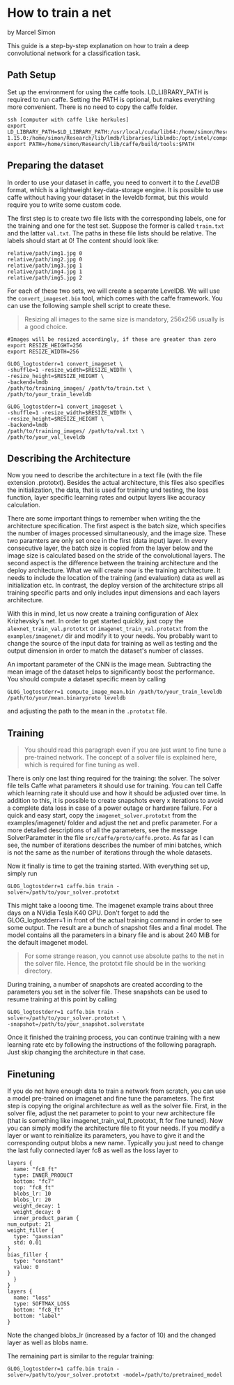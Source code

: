 # How to train a net

by Marcel Simon

This guide is a step-by-step explanation on how to train a deep convolutional network for a classification task. 

## Path Setup
Set up the environment for using the caffe tools. LD_LIBRARY_PATH is required to run caffe. Setting the PATH is optional, but makes everything more convenient. There is no need to copy the caffe folder. 

    ssh [computer with caffe like herkules]
    export LD_LIBRARY_PATH=$LD_LIBRARY_PATH:/usr/local/cuda/lib64:/home/simon/Research/lib/gflags/lib:/usr/local/leveldb/leveldb-1.15.0:/home/simon/Research/lib/lmdb/libraries/liblmdb:/opt/intel/composer_xe_2013_sp1.0.080/mkl/lib/intel64:/usr/lib64
    export PATH=/home/simon/Research/lib/caffe/build/tools:$PATH

## Preparing the dataset

In order to use your dataset in caffe, you need to convert it to the _LevelDB_ format, which is a lightweight key-data-storage engine. It is possible to use caffe without having your dataset in the leveldb format, but this would require you to write some custom code. 


The first step is to create two file lists with the corresponding labels, one for the training and one for the test set. Suppose the former is called `train.txt` and the latter `val.txt`. The paths in these file lists should be relative. The labels should start at 0! The content should look like:

    relative/path/img1.jpg 0
    relative/path/img2.jpg 0
    relative/path/img3.jpg 1
    relative/path/img4.jpg 1
    relative/path/img5.jpg 2

For each of these two sets, we will create a separate LevelDB. We will use the `convert_imageset.bin` tool, which comes with the caffe framework. You can use the following sample shell script to create these. 

> Resizing all images to the same size is mandatory, 256x256 usually is a good choice. 


    #Images will be resized accordingly, if these are greater than zero
    export RESIZE_HEIGHT=256
    export RESIZE_WIDTH=256

    GLOG_logtostderr=1 convert_imageset \
	-shuffle=1 -resize_width=$RESIZE_WIDTH \
	-resize_height=$RESIZE_HEIGHT \
	-backend=lmdb
	/path/to/training_images/ /path/to/train.txt \
	/path/to/your_train_leveldb 

    GLOG_logtostderr=1 convert_imageset \
	-shuffle=1 -resize_width=$RESIZE_WIDTH \
	-resize_height=$RESIZE_HEIGHT \
	-backend=lmdb
	/path/to/training_images/ /path/to/val.txt \
	/path/to/your_val_leveldb 

## Describing the Architecture

Now you need to describe the architecture in a text file (with the file extension .prototxt). Besides the actual architecture, this files also specifies the initialization, the data, that is used for training und testing, the loss function, layer specific learning rates and output layers like accuracy calculation. 

There are some important things to remember when writing the the architecture specification. The first aspect is the batch size, which specifies the number of images processed simultaneously, and the image size. These two paramters are only set once in the first (data input) layer. In every consecutive layer, the batch size is copied from the layer below and the image size is calculated based on the stride of the convolutional layers. The second aspect is the difference between the training architecture and the deploy architecture. What we will create now is the training architecture. It needs to include the location of the training (and evaluation) data as well as initialization etc. In contrast, the deploy version of the architecture strips all training specific parts and only includes input dimensions and each layers architecture. 

With this in mind, let us now create a training configuration of Alex Krizhevsky's net. In order to get started quickly, just copy the `alexnet_train_val.prototxt` or `imagenet_train_val.prototxt` from the `examples/imagenet/` dir and modify it to your needs. You probably want to change the source of the input data for training as well as testing and the output dimension in order to match the dataset's number of classes. 

An important parameter of the CNN is the image mean. Subtracting the mean image of the dataset helps to significantly boost the performance. You should compute a dataset specific mean by calling 

    GLOG_logtostderr=1 compute_image_mean.bin /path/to/your_train_leveldb /path/to/your/mean.binaryproto leveldb

and adjusting the path to the mean in the `.prototxt` file.

## Training
> You should read this paragraph even if you are just want to fine tune a pre-trained network. The concept of a solver file is explained here, which is required for fine tuning as well. 

There is only one last thing required for the training: the solver. The solver file tells Caffe what parameters it should use for training. You can tell Caffe which learning rate it should use and how it should be adjusted over time. In addition to this, it is possible to create snapshots every x iterations to avoid a complete data loss in case of a power outage or hardware failure. For a quick and easy start, copy the `imagenet_solver.prototxt` from the examples/imagenet/ folder and adjust the net and prefix parameter. For a more detailed descriptions of all the parameters, see the message SolverParameter in the file `src/caffe/proto/caffe.proto`. As far as I can see, the number of iterations describes the number of mini batches, which is not the same as the number of iterations through the whole datasets. 

Now it finally is time to get the training started. With everything set up, simply run 

    GLOG_logtostderr=1 caffe.bin train -solver=/path/to/your_solver.prototxt

This might take a looong time. The imagenet example trains about three days on a NVidia Tesla K40 GPU. Don't forget to add the GLOG_logtostderr=1 in front of the actual training command in order to see some output. The result are a bunch of snapshot files and a final model. The model contains all the parameters in a binary file and is about 240 MiB for the default imagenet model.

> For some strange reason, you cannot use absolute paths to the net in the solver file. Hence, the prototxt file should be in the working directory. 

During training, a number of snapshots are created according to the parameters you set in the solver file. These snapshots can be used to resume training at this point by calling 

    GLOG_logtostderr=1 caffe.bin train -solver=/path/to/your_solver.prototxt \
	-snapshot=/path/to/your_snapshot.solverstate

Once it finished the training process, you can continue training with a new learning rate etc by following the instructions of the following paragraph. Just skip changing the architecture in that case. 

## Finetuning
If you do not have enough data to train a network from scratch, you can use a model pre-trained on imagenet and fine tune the parameters. The first step is copying the original architecture as well as the solver file. First, in the solver file, adjust the net parameter to point to your new architecture file (that is something like imagenet_train_val_ft.prototxt, ft for fine tuned). Now you can simply modify the architecture file to fit your needs. If you modify a layer or want to reinitialize its parameters, you have to give it and the corresponding output blobs a new name. Typically you just need to change the last fully connected layer fc8 as well as the loss layer to 

    layers {
      name: "fc8_ft"
      type: INNER_PRODUCT
      bottom: "fc7"
      top: "fc8_ft"
      blobs_lr: 10
      blobs_lr: 20
      weight_decay: 1
      weight_decay: 0
      inner_product_param {
	num_output: 21
	weight_filler {
	  type: "gaussian"
	  std: 0.01
	}
	bias_filler {
	  type: "constant"
	  value: 0
	}
      }
    }
    layers {
      name: "loss"
      type: SOFTMAX_LOSS
      bottom: "fc8_ft"
      bottom: "label"
    }

Note the changed blobs_lr (increased by a factor of 10) and the changed layer as well as blobs name. 

The remaining part is similar to the regular training:

    GLOG_logtostderr=1 caffe.bin train -solver=/path/to/your_solver.prototxt -model=/path/to/pretrained_model
